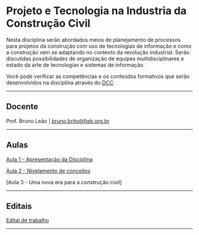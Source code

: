 # Projeto e Tecnologia na Industria da Construção Civil

Nesta disciplina serão abordados meios de planejamento de processos para projetos da construção com uso de tecnologias de informação e como a construção vem se adaptando no contexto da revolução industrial. Serão discutidas possibilidades de organização de equipes multidisciplinares e estado da arte de tecnologias e sistemas de informação.

Você pode verificar as competências e os conteúdos formativos que serão desenvolvidos na disciplina através do [DCC](https://github.com/leaodebrito/projetoetecnologiaccv.github.io/blob/main/Documentos%20da%20disciplina/DCC%20-%20Projeto%20e%20Tecnologia%20na%20Industria%20da%20Construção.pdf)

_____


## Docente

Prof. Bruno Leão | bruno.brito@fieb.org.br

_____



## Aulas
[Aula 1 - Apresentação da Disciplina](./Aulas/aula1.md)

[Aula 2 - Nivelamento de conceitos](./Aulas/aula2.md)

[Aula 3 - Uma nova era para a construção civil]

_____



## Editais
[Edital de trabalho](./Edital/edital.md)

_____




